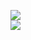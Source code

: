 [![](https://img.shields.io/badge/Made%20With-Github%20Spray-lightgrey.svg?style=for-the-badge&logo=github)](https://github.com/Annihil/github-spray#9456)  
[![](https://i.imgur.com/2DrTn0Z.gif)](https://github.com/Annihil/github-spray)